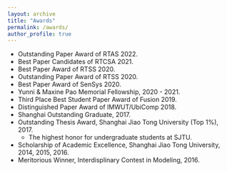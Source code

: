 ```yaml
---
layout: archive
title: "Awards"
permalink: /awards/
author_profile: true
---
```


* Outstanding Paper Award of RTAS 2022.
* Best Paper Candidates of RTCSA 2021.
* Best Paper Award of RTSS 2020.
* Outstanding Paper Award of RTSS 2020.
* Best Paper Award of SenSys 2020.
* Yunni & Maxine Pao Memorial Fellowship, 2020 - 2021.
* Third Place Best Student Paper Award of Fusion 2019.
* Distinguished Paper Award of IMWUT/UbiComp 2018.
* Shanghai Outstanding Graduate, 2017.
* Outstanding Thesis Award, Shanghai Jiao Tong University (Top 1%), 2017.
   * The highest honor for undergraduate students at SJTU.
* Scholarship of Academic Excellence, Shanghai Jiao Tong University, 2014, 2015, 2016.
* Meritorious Winner, Interdisplinary Contest in Modeling, 2016.

